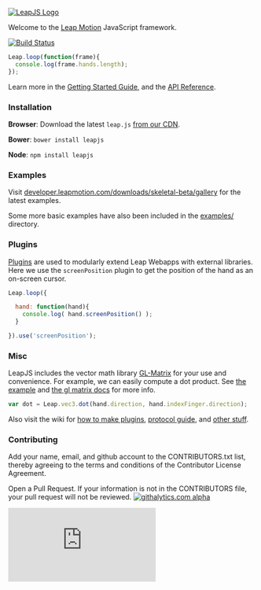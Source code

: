 [![LeapJS Logo](https://cloud.githubusercontent.com/assets/407497/2652512/eedfb992-bfae-11e3-8323-f202845e3fd8.png)](https://developer.leapmotion.com/leapjs/)

Welcome to the [Leap Motion](https://www.leapmotion.com) JavaScript framework.

[![Build Status](https://travis-ci.org/leapmotion/leapjs.png)](https://travis-ci.org/leapmotion/leapjs)

```javascript
Leap.loop(function(frame){
  console.log(frame.hands.length);
});
```

Learn more in the [Getting Started Guide](https://developer.leapmotion.com/leapjs/getting-started), and the [API Reference](https://developer.leapmotion.com/documentation/javascript/api/Leap_Classes.html).

### Installation

**Browser**: Download the latest `leap.js` [from our CDN](https://developer.leapmotion.com/leapjs/welcome).

**Bower**: `bower install leapjs`

**Node**:  `npm install leapjs`

### Examples

Visit [developer.leapmotion.com/downloads/skeletal-beta/gallery](https://developer.leapmotion.com/downloads/skeletal-beta/gallery) for the latest examples.

Some more basic examples have also been included in the [examples/](https://github.com/leapmotion/leapjs-skeleton/tree/master/examples) directory.

### Plugins

[Plugins](http://developer.leapmotion.com/leapjs/plugins) are used to modularly extend Leap Webapps with external libraries.
Here we use the `screenPosition` plugin to get the position of the hand as an on-screen cursor.

```javascript
Leap.loop({

  hand: function(hand){
    console.log( hand.screenPosition() );
  }

}).use('screenPosition');
```


### Misc

LeapJS includes the vector math library [GL-Matrix](http://glmatrix.net/) for your use and convenience.  For example, we can easily compute a dot product.  See [the example](https://github.com/leapmotion/leapjs-skeleton/tree/master/examples/math.html) and [the gl matrix docs](http://glmatrix.net/docs/2.2.0/) for more info.

```javascript
var dot = Leap.vec3.dot(hand.direction, hand.indexFinger.direction);
```

Also visit the wiki for [how to make plugins](https://github.com/leapmotion/leapjs/wiki/Plugins),
[protocol guide](https://github.com/leapmotion/leapjs/wiki/Protocol), and [other stuff](https://github.com/leapmotion/leapjs/wiki).



### Contributing

Add your name, email, and github account to the CONTRIBUTORS.txt list, thereby agreeing to the terms and conditions of the Contributor License Agreement.

Open a Pull Request. If your information is not in the CONTRIBUTORS file, your pull request will not be reviewed.
[![githalytics.com alpha](https://cruel-carlota.pagodabox.com/f4522a98d0918ac69a49119ac3249bdb "githalytics.com")](http://githalytics.com/leapmotion/leapjs)

[![Analytics](https://ga-beacon.appspot.com/UA-31536531-10/LeapJS/README.md?pixel)](https://github.com/leapmotion/LeapJS)
